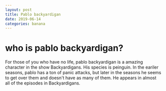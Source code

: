```yaml
---
layout: post
title: Pablo backyardigan
date: 2019-06-14
categories: banana
---
```


# who is pablo backyardigan?
For those of you who have no life, pablo backyardigan is a amazing character in the show Backyardigans. His species is peinguin. In the
eariler seasons, pablo has a ton of panic attacks, but later in the seasons he seems to get over them and doesn't have as many of them. 
He appears in almost all of the episodes in Backyardigans.
